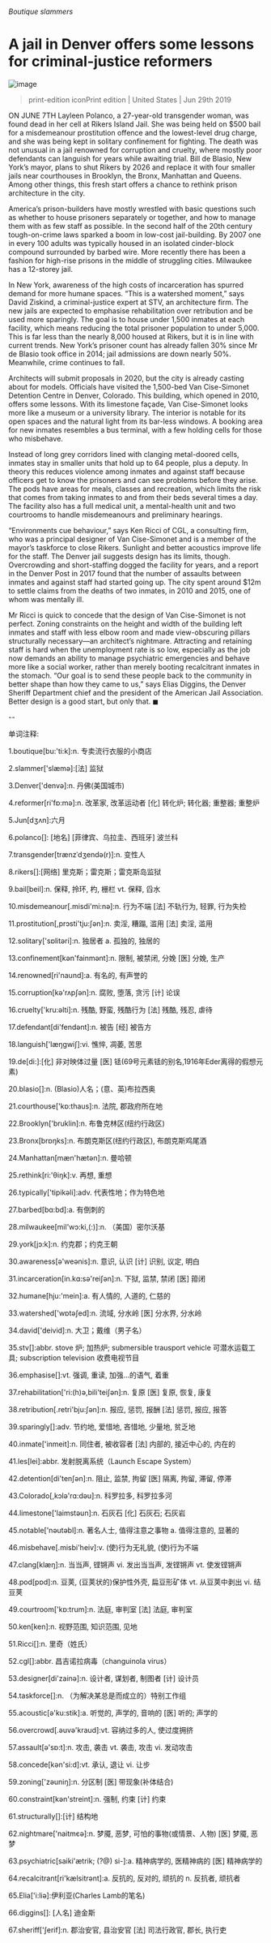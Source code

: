 ###### Boutique slammers
# A jail in Denver offers some lessons for criminal-justice reformers 
![image](images/20190629_USP006_0.jpg) 
> print-edition iconPrint edition | United States | Jun 29th 2019 
ON JUNE 7TH Layleen Polanco, a 27-year-old transgender woman, was found dead in her cell at Rikers Island Jail. She was being held on $500 bail for a misdemeanour prostitution offence and the lowest-level drug charge, and she was being kept in solitary confinement for fighting. The death was not unusual in a jail renowned for corruption and cruelty, where mostly poor defendants can languish for years while awaiting trial. Bill de Blasio, New York’s mayor, plans to shut Rikers by 2026 and replace it with four smaller jails near courthouses in Brooklyn, the Bronx, Manhattan and Queens. Among other things, this fresh start offers a chance to rethink prison architecture in the city. 
America’s prison-builders have mostly wrestled with basic questions such as whether to house prisoners separately or together, and how to manage them with as few staff as possible. In the second half of the 20th century tough-on-crime laws sparked a boom in low-cost jail-building. By 2007 one in every 100 adults was typically housed in an isolated cinder-block compound surrounded by barbed wire. More recently there has been a fashion for high-rise prisons in the middle of struggling cities. Milwaukee has a 12-storey jail. 
In New York, awareness of the high costs of incarceration has spurred demand for more humane spaces. “This is a watershed moment,” says David Ziskind, a criminal-justice expert at STV, an architecture firm. The new jails are expected to emphasise rehabilitation over retribution and be used more sparingly. The goal is to house under 1,500 inmates at each facility, which means reducing the total prisoner population to under 5,000. This is far less than the nearly 8,000 housed at Rikers, but it is in line with current trends. New York’s prisoner count has already fallen 30% since Mr de Blasio took office in 2014; jail admissions are down nearly 50%. Meanwhile, crime continues to fall. 
Architects will submit proposals in 2020, but the city is already casting about for models. Officials have visited the 1,500-bed Van Cise-Simonet Detention Centre in Denver, Colorado. This building, which opened in 2010, offers some lessons. With its limestone façade, Van Cise-Simonet looks more like a museum or a university library. The interior is notable for its open spaces and the natural light from its bar-less windows. A booking area for new inmates resembles a bus terminal, with a few holding cells for those who misbehave. 
Instead of long grey corridors lined with clanging metal-doored cells, inmates stay in smaller units that hold up to 64 people, plus a deputy. In theory this reduces violence among inmates and against staff because officers get to know the prisoners and can see problems before they arise. The pods have areas for meals, classes and recreation, which limits the risk that comes from taking inmates to and from their beds several times a day. The facility also has a full medical unit, a mental-health unit and two courtrooms to handle misdemeanours and preliminary hearings. 
“Environments cue behaviour,” says Ken Ricci of CGL, a consulting firm, who was a principal designer of Van Cise-Simonet and is a member of the mayor’s taskforce to close Rikers. Sunlight and better acoustics improve life for the staff. The Denver jail suggests design has its limits, though. Overcrowding and short-staffing dogged the facility for years, and a report in the Denver Post in 2017 found that the number of assaults between inmates and against staff had started going up. The city spent around $12m to settle claims from the deaths of two inmates, in 2010 and 2015, one of whom was mentally ill. 
Mr Ricci is quick to concede that the design of Van Cise-Simonet is not perfect. Zoning constraints on the height and width of the building left inmates and staff with less elbow room and made view-obscuring pillars structurally necessary—an architect’s nightmare. Attracting and retaining staff is hard when the unemployment rate is so low, especially as the job now demands an ability to manage psychiatric emergencies and behave more like a social worker, rather than merely booting recalcitrant inmates in the stomach. “Our goal is to send these people back to the community in better shape than how they came to us,” says Elias Diggins, the Denver Sheriff Department chief and the president of the American Jail Association. Better design is a good start, but only that. ◼ 
-- 
 单词注释:
1.boutique[bu:'ti:k]:n. 专卖流行衣服的小商店 
2.slammer['slæmә]:[法] 监狱 
3.Denver['denvә]:n. 丹佛(美国城市) 
4.reformer[ri'fɒ:mә]:n. 改革家, 改革运动者 [化] 转化炉; 转化器; 重整器; 重整炉 
5.Jun[dʒʌn]:六月 
6.polanco[]: [地名] [菲律宾、乌拉圭、西班牙] 波兰科 
7.transgender[trænzˈdʒendə(r)]:n. 变性人 
8.rikers[]:[网络] 里克斯；雷克斯；雷克斯岛监狱 
9.bail[beil]:n. 保释, 拎环, 杓, 栅栏 vt. 保释, 舀水 
10.misdemeanour[.misdi'mi:nә]:n. 行为不端 [法] 不轨行为, 轻罪, 行为失检 
11.prostitution[,prɔsti'tju:ʃәn]:n. 卖淫, 糟蹋, 滥用 [法] 卖淫, 滥用 
12.solitary['sɒlitәri]:n. 独居者 a. 孤独的, 独居的 
13.confinement[kәn'fainmәnt]:n. 限制, 被禁闭, 分娩 [医] 分娩, 生产 
14.renowned[ri'naund]:a. 有名的, 有声誉的 
15.corruption[kә'rʌpʃәn]:n. 腐败, 堕落, 贪污 [计] 论误 
16.cruelty['kru:әlti]:n. 残酷, 野蛮, 残酷行为 [法] 残酷, 残忍, 虐待 
17.defendant[di'fendәnt]:n. 被告 [经] 被告方 
18.languish['læŋgwiʃ]:vi. 憔悴, 凋萎, 苦思 
19.de[di:]:[化] 非对映体过量 [医] 铥(69号元素铥的别名,1916年Eder离得的假想元素) 
20.blasio[]:n. (Blasio)人名；(意、英)布拉西奥 
21.courthouse['kɒ:thaus]:n. 法院, 郡政府所在地 
22.Brooklyn['bruklin]:n. 布鲁克林区(纽约行政区) 
23.Bronx[brɒŋks]:n. 布朗克斯区(纽约行政区), 布朗克斯鸡尾酒 
24.Manhattan[mæn'hætәn]:n. 曼哈顿 
25.rethink[ri:'θiŋk]:v. 再想, 重想 
26.typically['tipikәli]:adv. 代表性地；作为特色地 
27.barbed[bɑ:bd]:a. 有倒刺的 
28.milwaukee[mil'wɔ:ki,(:)]:n. （美国）密尔沃基 
29.york[jɔ:k]:n. 约克郡；约克王朝 
30.awareness[ә'weәnis]:n. 意识, 认识 [计] 识别, 议定, 明白 
31.incarceration[in.kɑ:sә'reiʃәn]:n. 下狱, 监禁, 禁闭 [医] 箝闭 
32.humane[hju:'mein]:a. 有人情的, 人道的, 仁慈的 
33.watershed['wɒtәʃed]:n. 流域, 分水岭 [医] 分水界, 分水岭 
34.david['deivid]:n. 大卫；戴维（男子名） 
35.stv[]:abbr. stove 炉; 加热炉; submersible trausport vehicle 可潜水运载工具; subscription television 收费电视节目 
36.emphasise[]:vt. 强调, 重读, 加强...的语气, 着重 
37.rehabilitation['ri:(h)ә,bili'teiʃәn]:n. 复原 [医] 复原, 恢复, 康复 
38.retribution[.retri'bju:ʃәn]:n. 报应, 惩罚, 报酬 [法] 惩罚, 报应, 报答 
39.sparingly[]:adv. 节约地, 爱惜地, 吝惜地, 少量地, 贫乏地 
40.inmate['inmeit]:n. 同住者, 被收容者 [法] 内部的, 接近中心的, 内在的 
41.les[lei]:abbr. 发射脱离系统（Launch Escape System） 
42.detention[di'tenʃәn]:n. 阻止, 监禁, 拘留 [医] 隔离, 拘留, 滞留, 停滞 
43.Colorado[,kɔlә'rɑ:dәu]:n. 科罗拉多, 科罗拉多河 
44.limestone['laimstәun]:n. 石灰石 [化] 石灰石; 石灰岩 
45.notable['nәutәbl]:n. 著名人士, 值得注意之事物 a. 值得注意的, 显著的 
46.misbehave[.misbi'heiv]:v. (使)行为无礼貌, (使)行为不端 
47.clang[klæŋ]:n. 当当声, 铿锵声 vi. 发出当当声, 发铿锵声 vt. 使发铿锵声 
48.pod[pɒd]:n. 豆荚, (豆荚状的)保护性外壳, 扁豆形矿体 vt. 从豆荚中剥出 vi. 结豆荚 
49.courtroom['kɒ:trum]:n. 法庭, 审判室 [法] 法庭, 审判室 
50.ken[ken]:n. 视野范围, 知识范围, 见地 
51.Ricci[]:n. 里奇（姓氏） 
52.cgl[]:abbr. 昌吉诺拉病毒（changuinola virus） 
53.designer[di'zainә]:n. 设计者, 谋划者, 制图者 [计] 设计员 
54.taskforce[]:n. （为解决某总是而成立的）特别工作组 
55.acoustic[ә'ku:stik]:a. 听觉的, 声学的, 音响的 [医] 听的; 声学的 
56.overcrowd[.әuvә'kraud]:vt. 容纳过多的人, 使过度拥挤 
57.assault[ә'sɒ:t]:n. 攻击, 袭击 vt. 袭击, 攻击 vi. 发动攻击 
58.concede[kәn'si:d]:vt. 承认, 退让 vi. 让步 
59.zoning['zәuniŋ]:n. 分区制 [医] 带现象(补体结合) 
60.constraint[kәn'streint]:n. 强制, 约束 [计] 约束 
61.structurally[]:[计] 结构地 
62.nightmare['naitmєә]:n. 梦魇, 恶梦, 可怕的事物(或情景、人物) [医] 梦魇, 恶梦 
63.psychiatric[saiki'ætrik; (?@) si-]:a. 精神病学的, 医精神病的 [医] 精神病学的 
64.recalcitrant[ri'kælsitrәnt]:a. 反抗的, 反对的, 顽抗的 n. 反抗者, 顽抗者 
65.Elia['i:liә]:伊利亚(Charles Lamb的笔名) 
66.diggins[]: [人名] 迪金斯 
67.sheriff['ʃerif]:n. 郡治安官, 县治安官 [法] 司法行政官, 郡长, 执行吏 
